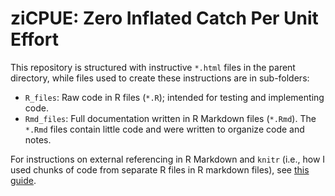 # ziCPUE:  Zero Inflated Catch Per Unit Effort

This repository is structured with instructive `*.html` files in the parent directory, 
while files used to create these instructions are in sub-folders:

- `R_files`: Raw code in R files (`*.R`); intended for testing and implementing code.
- `Rmd_files`: Full documentation written in R Markdown files (`*.Rmd`). The `*.Rmd` 
  files contain little code and were written to organize code and notes.

For instructions on external referencing in R Markdown and `knitr` (i.e., how I 
used chunks of code from separate R files in R markdown files), see 
[this guide](
http://zevross.com/blog/2014/07/09/making-use-of-external-r-code-in-knitr-and-r-markdown/
).